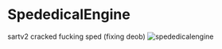# SpededicalEngine
sartv2 cracked fucking sped (fixing deob)
![spededicalengine](https://user-images.githubusercontent.com/79816938/226078370-449ca7b9-229d-40ac-bafe-bc10ad079a06.png)
